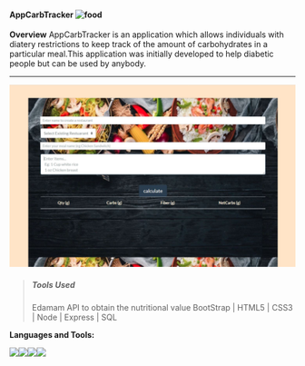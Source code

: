 
#### AppCarbTracker ![food](https://media.giphy.com/media/ZdepVTYArff7NirCK9/giphy.gif)

**Overview**
    AppCarbTracker is an application which allows individuals with diatery restrictions to keep track of the amount of carbohydrates in a particular meal.This application was initially developed to help diabetic people but can be used by anybody.

***
 ![Screenshot](./public/assets/css/CarbTracker.jpg)

>##### Tools Used
>Edamam API to obtain the nutritional value
>BootStrap | HTML5 | CSS3 | Node | Express | SQL 

**Languages and Tools:**

<p align="left">
  <img src="https://media3.giphy.com/media/kdFc8fubgS31b8DsVu/giphy.webp" width="50"><img src="https://media3.giphy.com/media/ln7z2eWriiQAllfVcn/200w.webp" width="50"><img src="https://i.giphy.com/media/eNAsjO55tPbgaor7ma/200w.webp" width="50"><img src="https://i.giphy.com/media/IdyAQJVN2kVPNUrojM/200.webp" width="50">
  
</p>